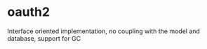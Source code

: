 # oauth2
Interface oriented implementation,  no coupling with the model and database, support for GC
